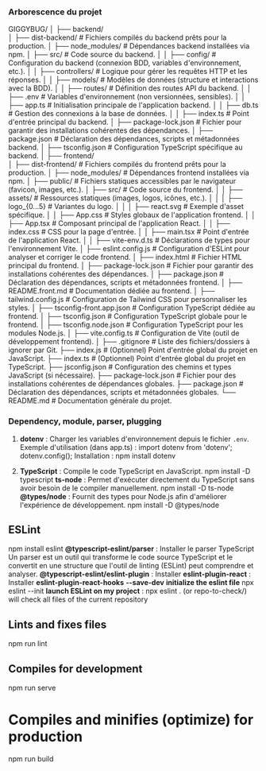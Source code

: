 ### Arborescence du projet ###

GIGGYBUG/
│
├── backend/   
│   ├── dist-backend/           # Fichiers compilés du backend prêts pour la production.
│   ├── node_modules/           # Dépendances backend installées via npm.
│   ├── src/                    # Code source du backend.
│   │   ├── config/             # Configuration du backend (connexion BDD, variables d'environnement, etc.).
│   │   ├── controllers/        # Logique pour gérer les requêtes HTTP et les réponses.
│   │   ├── models/             # Modèles de données (structure et interactions avec la BDD).
│   │   ├── routes/             # Définition des routes API du backend.
│   │   ├── .env                # Variables d'environnement (non versionnées, sensibles).
│   │   ├── app.ts              # Initialisation principale de l'application backend.
│   │   ├── db.ts               # Gestion des connexions à la base de données.
│   │   ├── index.ts            # Point d'entrée principal du backend.
│   ├── package-lock.json       # Fichier pour garantir des installations cohérentes des dépendances.
│   ├── package.json            # Déclaration des dépendances, scripts et métadonnées backend.
│   ├── tsconfig.json           # Configuration TypeScript spécifique au backend.
│
├── frontend/     
│   ├── dist-frontend/          # Fichiers compilés du frontend prêts pour la production.
│   ├── node_modules/           # Dépendances frontend installées via npm.
│   ├── public/                 # Fichiers statiques accessibles par le navigateur (favicon, images, etc.).
│   ├── src/                    # Code source du frontend.
│   │   ├── assets/             # Ressources statiques (images, logos, icônes, etc.).
│   │   │   ├── logo_{0...5}    # Variantes du logo.
│   │   │   ├── react.svg       # Exemple d'asset spécifique.
│   │   ├── App.css             # Styles globaux de l'application frontend.
│   │   ├── App.tsx             # Composant principal de l'application React.
│   │   ├── index.css           # CSS pour la page d'entrée.
│   │   ├── main.tsx            # Point d'entrée de l'application React.
│   │   ├── vite-env.d.ts       # Déclarations de types pour l'environnement Vite.
│   ├── eslint.config.js        # Configuration d'ESLint pour analyser et corriger le code frontend.
│   ├── index.html              # Fichier HTML principal du frontend.
│   ├── package-lock.json       # Fichier pour garantir des installations cohérentes des dépendances.
│   ├── package.json            # Déclaration des dépendances, scripts et métadonnées frontend.
│   ├── README.front.md         # Documentation dédiée au frontend.
│   ├── tailwind.config.js      # Configuration de Tailwind CSS pour personnaliser les styles.
│   ├── tsconfig-front.app.json # Configuration TypeScript dédiée au frontend.
│   ├── tsconfig.json           # Configuration TypeScript globale pour le frontend.
│   ├── tsconfig.node.json      # Configuration TypeScript pour les modules Node.js.
│   ├── vite.config.ts          # Configuration de Vite (outil de développement frontend).
│
├── .gitignore                  # Liste des fichiers/dossiers à ignorer par Git.
├── index.js                    # (Optionnel) Point d'entrée global du projet en JavaScript.
├── index.ts                    # (Optionnel) Point d'entrée global du projet en TypeScript.
├── jsconfig.json               # Configuration des chemins et types JavaScript (si nécessaire).
├── package-lock.json           # Fichier pour des installations cohérentes de dépendances globales.
├── package.json                # Déclaration des dépendances, scripts et métadonnées globales.
└── README.md                   # Documentation générale du projet.

### Dependency, module, parser, plugging ###

1. **dotenv** : Charger les variables d'environnement depuis le fichier `.env`.
  Exemple d'utilisation (dans app.ts) :
    import dotenv from 'dotenv';
    dotenv.config();
  Installation :
    npm install dotenv

2. **TypeScript** : Compile le code TypeScript en JavaScript.
  npm install -D typescript
  **ts-node** : Permet d'exécuter directement du TypeScript sans avoir besoin de le compiler manuellement.
  npm install -D ts-node
  **@types/node** : Fournit des types pour Node.js afin d'améliorer l'expérience de développement.
  npm install -D @types/node

## ESLint ##
  npm install eslint 
  **@typescript-eslint/parser** : Installer le parser TypeScript
     Un parser est un outil qui transforme le code source TypeScript et le convertit en une structure que l'outil de linting (ESLint) peut comprendre et analyser.
  **@typescript-eslint/eslint-plugin** : Installer
  **eslint-plugin-react** : Installer
  **eslint-plugin-react-hooks**
  **--save-dev** 
**initialize the eslint file**
 npx eslint --init
**launch ESLint on my project** : npx eslint . (or repo-to-check/)
    will check all files of the current repository
## Lints and fixes files ##
  npm run lint

## Compiles for development ##
  npm run serve
# Compiles and minifies (optimize) for production #
  npm run build